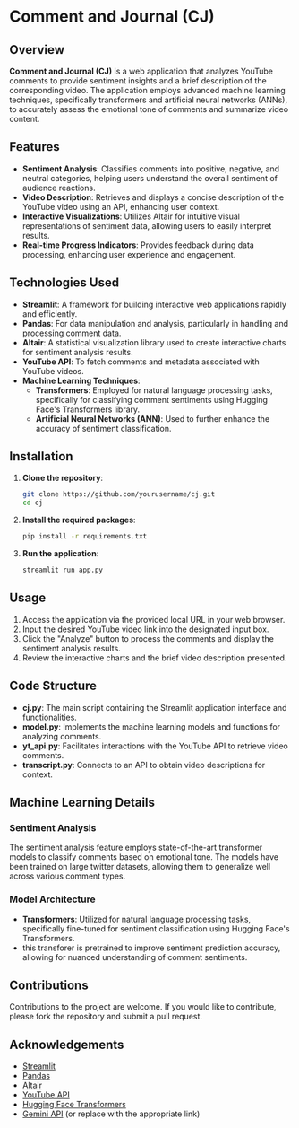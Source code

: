 # Comment and Journal (CJ)

## Overview

**Comment and Journal (CJ)** is a web application that analyzes YouTube comments to provide sentiment insights and a brief description of the corresponding video. The application employs advanced machine learning techniques, specifically transformers and artificial neural networks (ANNs), to accurately assess the emotional tone of comments and summarize video content.

## Features

- **Sentiment Analysis**: Classifies comments into positive, negative, and neutral categories, helping users understand the overall sentiment of audience reactions.
- **Video Description**: Retrieves and displays a concise description of the YouTube video using an API, enhancing user context.
- **Interactive Visualizations**: Utilizes Altair for intuitive visual representations of sentiment data, allowing users to easily interpret results.
- **Real-time Progress Indicators**: Provides feedback during data processing, enhancing user experience and engagement.

## Technologies Used

- **Streamlit**: A framework for building interactive web applications rapidly and efficiently.
- **Pandas**: For data manipulation and analysis, particularly in handling and processing comment data.
- **Altair**: A statistical visualization library used to create interactive charts for sentiment analysis results.
- **YouTube API**: To fetch comments and metadata associated with YouTube videos.
- **Machine Learning Techniques**: 
  - **Transformers**: Employed for natural language processing tasks, specifically for classifying comment sentiments using Hugging Face's Transformers library.
  - **Artificial Neural Networks (ANN)**: Used to further enhance the accuracy of sentiment classification.

## Installation

1. **Clone the repository**:
    ```bash
    git clone https://github.com/yourusername/cj.git
    cd cj
    ```

2. **Install the required packages**:
    ```bash
    pip install -r requirements.txt
    ```

3. **Run the application**:
    ```bash
    streamlit run app.py
    ```

## Usage

1. Access the application via the provided local URL in your web browser.
2. Input the desired YouTube video link into the designated input box.
3. Click the "Analyze" button to process the comments and display the sentiment analysis results.
4. Review the interactive charts and the brief video description presented.

## Code Structure

- **cj.py**: The main script containing the Streamlit application interface and functionalities.
- **model.py**: Implements the machine learning models and functions for analyzing comments.
- **yt_api.py**: Facilitates interactions with the YouTube API to retrieve video comments.
- **transcript.py**: Connects to an API to obtain video descriptions for context.

## Machine Learning Details

### Sentiment Analysis

The sentiment analysis feature employs state-of-the-art transformer models to classify comments based on emotional tone. The models have been trained on large twitter datasets, allowing them to generalize well across various comment types.

### Model Architecture

- **Transformers**: Utilized for natural language processing tasks, specifically fine-tuned for sentiment classification using Hugging Face's Transformers.
- this transforer is pretrained to improve sentiment prediction accuracy, allowing for nuanced understanding of comment sentiments.

## Contributions

Contributions to the project are welcome. If you would like to contribute, please fork the repository and submit a pull request.

## Acknowledgements

- [Streamlit](https://streamlit.io/)
- [Pandas](https://pandas.pydata.org/)
- [Altair](https://altair-viz.github.io/)
- [YouTube API](https://developers.google.com/youtube/v3)
- [Hugging Face Transformers](https://huggingface.co/docs/transformers)
- [Gemini API](https://yourgeminiapi.com/) (or replace with the appropriate link)

